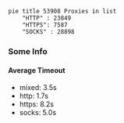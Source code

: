 
```mermaid
pie title 53908 Proxies in list
    "HTTP" : 23849
    "HTTPS": 7587
    "SOCKS" : 28898
```

### Some Info
#### Average Timeout

- mixed: 3.5s
- http: 1.7s
- https: 8.2s
- socks: 5.0s